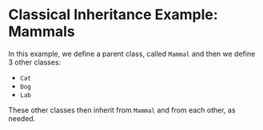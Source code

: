 # Classical Inheritance Example: Mammals

In this example, we define a parent class, called `Mammal` and then we define 3 other classes:

  * `Cat`
  * `Dog`
  * `Lab`

These other classes then inherit from `Mammal` and from each other, as needed.
